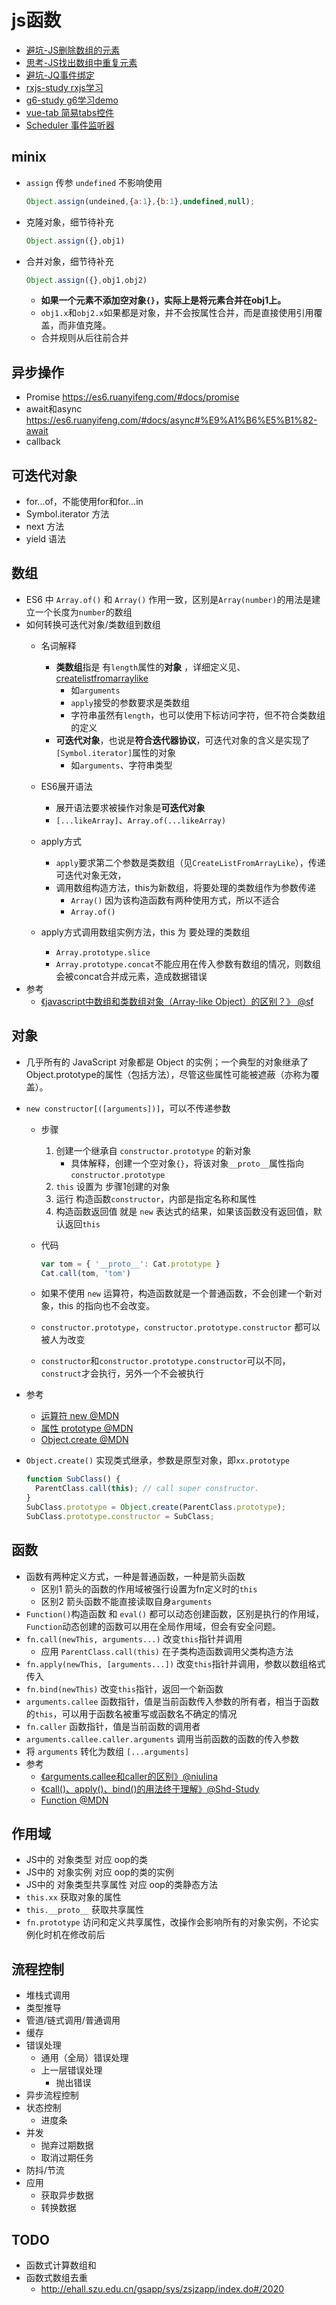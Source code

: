 # js函数

* [避坑-JS删除数组的元素](js-delete-array-item)
* [思考-JS找出数组中重复元素](js-filter-array-repeat-item)
* [避坑-JQ事件绑定](jq-event)
* [rxjs-study rxjs学习](rxjs-study)
* [g6-study g6学习demo](g6-study)
* [vue-tab 简易tabs控件](vue-tab)
* [Scheduler 事件监听器](Scheduler)

## minix

* `assign` 传参 `undefined` 不影响使用

  ```js
  Object.assign(undeined,{a:1},{b:1},undefined,null);
  ```

* 克隆对象，细节待补充

  ```js
  Object.assign({},obj1)
  ```

* 合并对象，细节待补充

  ```js
  Object.assign({},obj1,obj2)
  ```

  * **如果一个元素不添加空对象`{}`，实际上是将元素合并在obj1上。**
  * `obj1.x`和`obj2.x`如果都是对象，并不会按属性合并，而是直接使用引用覆盖，而非值克隆。
  * 合并规则从后往前合并

## 异步操作

* Promise <https://es6.ruanyifeng.com/#docs/promise>
* await和async <https://es6.ruanyifeng.com/#docs/async#%E9%A1%B6%E5%B1%82-await>
* callback

## 可迭代对象

* for...of，不能使用for和for...in
* Symbol.iterator 方法
* next 方法
* yield 语法

## 数组

* ES6 中 `Array.of()` 和 `Array()` 作用一致，区别是`Array(number)`的用法是建立一个长度为`number`的数组
* 如何转换可迭代对象/类数组到数组
  * 名词解释
    * **类数组**指是 有`length`属性的**对象** ，详细定义见[](https://tc39.es/ecma262/#sec-lengthofarraylike)、[createlistfromarraylike](https://tc39.es/ecma262/#sec-createlistfromarraylike)
      * 如`arguments`
      * `apply`接受的参数要求是类数组
      * 字符串虽然有`length`，也可以使用下标访问字符，但不符合类数组的定义
    * **可迭代对象**，也说是**符合迭代器协议**，可迭代对象的含义是实现了`[Symbol.iterator]`属性的对象
      * 如`arguments`、字符串类型
  * ES6展开语法
    * 展开语法要求被操作对象是**可迭代对象**
    * `[...likeArray]`、`Array.of(...likeArray)`
  * apply方式
    * `apply`要求第二个参数是类数组（见`CreateListFromArrayLike`），传递可迭代对象无效，
    * 调用数组构造方法，this为新数组，将要处理的类数组作为参数传递
      * `Array()` 因为该构造函数有两种使用方式，所以不适合
      * `Array.of()`

  * apply方式调用数组实例方法，this 为 要处理的类数组
    * `Array.prototype.slice`
    * `Array.prototype.concat`不能应用在传入参数有数组的情况，则数组会被concat合并成元素，造成数据错误
* 参考
  * [《javascript中数组和类数组对象（Array-like Object）的区别？》 @sf](https://segmentfault.com/q/1010000016511236)

## 对象

* 几乎所有的 JavaScript 对象都是 Object 的实例；一个典型的对象继承了Object.prototype的属性（包括方法），尽管这些属性可能被遮蔽（亦称为覆盖）。
* `new constructor[([arguments])]`，可以不传递参数
  * 步骤
    1. 创建一个继承自 `constructor.prototype` 的新对象
       * 具体解释，创建一个空对象`{}`，将该对象`__proto__`属性指向`constructor.prototype`
    2. `this` 设置为 步骤1创建的对象
    3. 运行 构造函数`constructor`，内部是指定名称和属性
    4. 构造函数返回值 就是 `new` 表达式的结果，如果该函数没有返回值，默认返回`this`
  * 代码

    ```js
    var tom = { '__proto__': Cat.prototype }
    Cat.call(tom, 'tom')
    ```

  * 如果不使用 `new` 运算符，构造函数就是一个普通函数，不会创建一个新对象，this 的指向也不会改变。
  * `constructor.prototype`，`constructor.prototype.constructor`  都可以被人为改变
  * `constructor`和`constructor.prototype.constructor`可以不同，`construct`才会执行，另外一个不会被执行
* 参考
  * [运算符 new @MDN](https://developer.mozilla.org/zh-CN/docs/Web/JavaScript/Reference/Operators/new)
  * [属性 prototype @MDN](https://developer.mozilla.org/zh-CN/docs/Web/JavaScript/Reference/Global_Objects/Object/prototype)
  * [Object.create @MDN](https://developer.mozilla.org/zh-CN/docs/Web/JavaScript/Reference/Global_Objects/Object/create)
* `Object.create()` 实现类式继承，参数是原型对象，即`xx.prototype`

  ```js
  function SubClass() {
    ParentClass.call(this); // call super constructor.
  }
  SubClass.prototype = Object.create(ParentClass.prototype);
  SubClass.prototype.constructor = SubClass;
  ```

## 函数

* 函数有两种定义方式，一种是普通函数，一种是箭头函数
  * 区别1 箭头的函数的作用域被强行设置为fn定义时的`this`
  * 区别2 箭头函数不能直接读取自身`arguments`
* `Function()`构造函数 和 `eval()` 都可以动态创建函数，区别是执行的作用域，`Function`动态创建的函数可以用在全局作用域，但会有安全问题。
* `fn.call(newThis, arguments...)` 改变`this`指针并调用
  * 应用 `ParentClass.call(this)` 在子类构造函数调用父类构造方法
* `fn.apply(newThis, [arguments...])` 改变`this`指针并调用，参数以数组格式传入
* `fn.bind(newThis)` 改变`this`指针，返回一个新函数
* `arguments.callee` 函数指针，值是当前函数传入参数的所有者，相当于函数的`this`，可以用于函数名被重写或函数名不确定的情况
* `fn.caller` 函数指针，值是当前函数的调用者
* `arguments.callee.caller.arguments` 调用当前函数的函数的传入参数
* 将 `arguments` 转化为数组 `[...arguments]`
* 参考
  * [《arguments.callee和caller的区别》@niulina](https://www.cnblogs.com/niulina/p/5701404.html)
  * [《call()、apply()、bind()的用法终于理解》@Shd-Study](https://www.cnblogs.com/Shd-Study/p/6560808.html)
  * [Function @MDN](https://developer.mozilla.org/zh-CN/docs/Web/JavaScript/Reference/Global_Objects/Function)

## 作用域

* JS中的 对象类型 对应 oop的类
* JS中的 对象实例 对应 oop的类的实例
* JS中的 对象类型共享属性 对应 oop的类静态方法
* `this.xx` 获取对象的属性
* `this.__proto__` 获取共享属性
* `fn.prototype` 访问和定义共享属性，改操作会影响所有的对象实例，不论实例化时机在修改前后

## 流程控制

* 堆栈式调用
* 类型推导
* 管道/链式调用/普通调用
* 缓存
* 错误处理
  * 通用（全局）错误处理
  * 上一层错误处理
    * 抛出错误
* 异步流程控制
* 状态控制
  * 进度条
* 并发
  * 抛弃过期数据
  * 取消过期任务
* 防抖/节流
* 应用
  * 获取异步数据
  * 转换数据

## TODO

* 函数式计算数组和
* 函数式数组去重 
  * http://ehall.szu.edu.cn/gsapp/sys/zsjzapp/index.do#/2020
